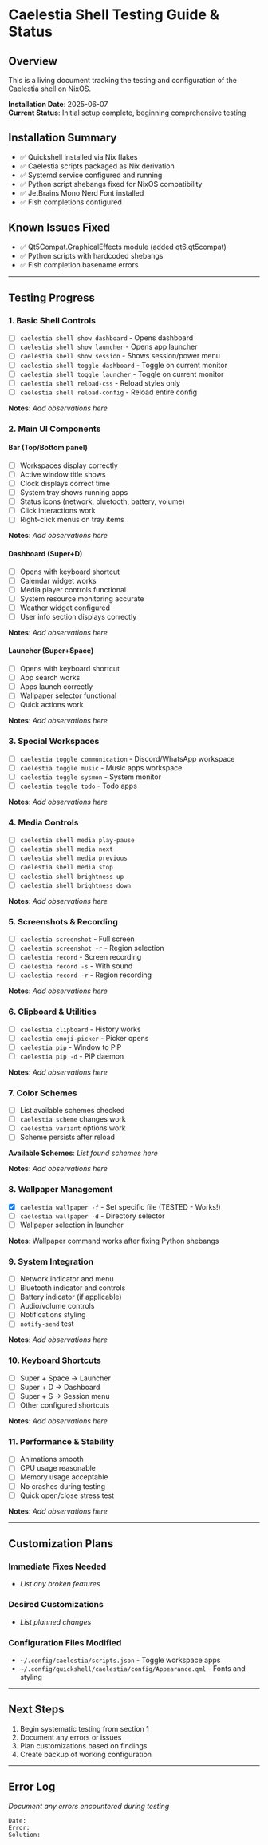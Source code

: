 # Caelestia Shell Testing Guide & Status

## Overview
This is a living document tracking the testing and configuration of the Caelestia shell on NixOS. 

**Installation Date**: 2025-06-07  
**Current Status**: Initial setup complete, beginning comprehensive testing

## Installation Summary
- ✅ Quickshell installed via Nix flakes
- ✅ Caelestia scripts packaged as Nix derivation
- ✅ Systemd service configured and running
- ✅ Python script shebangs fixed for NixOS compatibility
- ✅ JetBrains Mono Nerd Font installed
- ✅ Fish completions configured

## Known Issues Fixed
- ✅ Qt5Compat.GraphicalEffects module (added qt6.qt5compat)
- ✅ Python scripts with hardcoded shebangs
- ✅ Fish completion basename errors

---

## Testing Progress

### 1. Basic Shell Controls
- [ ] `caelestia shell show dashboard` - Opens dashboard
- [ ] `caelestia shell show launcher` - Opens app launcher  
- [ ] `caelestia shell show session` - Shows session/power menu
- [ ] `caelestia shell toggle dashboard` - Toggle on current monitor
- [ ] `caelestia shell toggle launcher` - Toggle on current monitor
- [ ] `caelestia shell reload-css` - Reload styles only
- [ ] `caelestia shell reload-config` - Reload entire config

**Notes**: _Add observations here_

### 2. Main UI Components

#### Bar (Top/Bottom panel)
- [ ] Workspaces display correctly
- [ ] Active window title shows
- [ ] Clock displays correct time
- [ ] System tray shows running apps
- [ ] Status icons (network, bluetooth, battery, volume)
- [ ] Click interactions work
- [ ] Right-click menus on tray items

**Notes**: _Add observations here_

#### Dashboard (Super+D)
- [ ] Opens with keyboard shortcut
- [ ] Calendar widget works
- [ ] Media player controls functional
- [ ] System resource monitoring accurate
- [ ] Weather widget configured
- [ ] User info section displays correctly

**Notes**: _Add observations here_

#### Launcher (Super+Space)
- [ ] Opens with keyboard shortcut
- [ ] App search works
- [ ] Apps launch correctly
- [ ] Wallpaper selector functional
- [ ] Quick actions work

**Notes**: _Add observations here_

### 3. Special Workspaces
- [ ] `caelestia toggle communication` - Discord/WhatsApp workspace
- [ ] `caelestia toggle music` - Music apps workspace
- [ ] `caelestia toggle sysmon` - System monitor
- [ ] `caelestia toggle todo` - Todo apps

**Notes**: _Add observations here_

### 4. Media Controls
- [ ] `caelestia shell media play-pause`
- [ ] `caelestia shell media next`
- [ ] `caelestia shell media previous`
- [ ] `caelestia shell media stop`
- [ ] `caelestia shell brightness up`
- [ ] `caelestia shell brightness down`

**Notes**: _Add observations here_

### 5. Screenshots & Recording
- [ ] `caelestia screenshot` - Full screen
- [ ] `caelestia screenshot -r` - Region selection
- [ ] `caelestia record` - Screen recording
- [ ] `caelestia record -s` - With sound
- [ ] `caelestia record -r` - Region recording

**Notes**: _Add observations here_

### 6. Clipboard & Utilities
- [ ] `caelestia clipboard` - History works
- [ ] `caelestia emoji-picker` - Picker opens
- [ ] `caelestia pip` - Window to PiP
- [ ] `caelestia pip -d` - PiP daemon

**Notes**: _Add observations here_

### 7. Color Schemes
- [ ] List available schemes checked
- [ ] `caelestia scheme` changes work
- [ ] `caelestia variant` options work
- [ ] Scheme persists after reload

**Available Schemes**: _List found schemes here_

**Notes**: _Add observations here_

### 8. Wallpaper Management
- [x] `caelestia wallpaper -f` - Set specific file (TESTED - Works!)
- [ ] `caelestia wallpaper -d` - Directory selector
- [ ] Wallpaper selection in launcher

**Notes**: Wallpaper command works after fixing Python shebangs

### 9. System Integration
- [ ] Network indicator and menu
- [ ] Bluetooth indicator and controls
- [ ] Battery indicator (if applicable)
- [ ] Audio/volume controls
- [ ] Notifications styling
- [ ] `notify-send` test

**Notes**: _Add observations here_

### 10. Keyboard Shortcuts
- [ ] Super + Space → Launcher
- [ ] Super + D → Dashboard
- [ ] Super + S → Session menu
- [ ] Other configured shortcuts

**Notes**: _Add observations here_

### 11. Performance & Stability
- [ ] Animations smooth
- [ ] CPU usage reasonable
- [ ] Memory usage acceptable
- [ ] No crashes during testing
- [ ] Quick open/close stress test

**Notes**: _Add observations here_

---

## Customization Plans

### Immediate Fixes Needed
- _List any broken features_

### Desired Customizations
- _List planned changes_

### Configuration Files Modified
- `~/.config/caelestia/scripts.json` - Toggle workspace apps
- `~/.config/quickshell/caelestia/config/Appearance.qml` - Fonts and styling

---

## Next Steps
1. Begin systematic testing from section 1
2. Document any errors or issues
3. Plan customizations based on findings
4. Create backup of working configuration

---

## Error Log
_Document any errors encountered during testing_

```
Date: 
Error: 
Solution: 
```